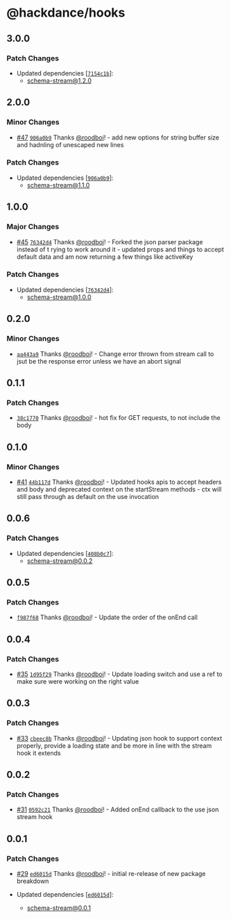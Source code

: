 # @hackdance/hooks

## 3.0.0

### Patch Changes

- Updated dependencies [[`7154c1b`](https://github.com/hack-dance/agents/commit/7154c1b5883015bd9244189d7396ce530732dd13)]:
  - schema-stream@1.2.0

## 2.0.0

### Minor Changes

- [#47](https://github.com/hack-dance/agents/pull/47) [`906a0b9`](https://github.com/hack-dance/agents/commit/906a0b9c90228ccfa14ab0c4e1961f60a5cc5ca3) Thanks [@roodboi](https://github.com/roodboi)! - add new options for string buffer size and hadnling of unescaped new lines

### Patch Changes

- Updated dependencies [[`906a0b9`](https://github.com/hack-dance/agents/commit/906a0b9c90228ccfa14ab0c4e1961f60a5cc5ca3)]:
  - schema-stream@1.1.0

## 1.0.0

### Major Changes

- [#45](https://github.com/hack-dance/agents/pull/45) [`76342d4`](https://github.com/hack-dance/agents/commit/76342d4c40eee773887564432c97f931785ace33) Thanks [@roodboi](https://github.com/roodboi)! - Forked the json parser package instead of t rying to work around it - updated props and things to accept default data and am now returning a few things like activeKey

### Patch Changes

- Updated dependencies [[`76342d4`](https://github.com/hack-dance/agents/commit/76342d4c40eee773887564432c97f931785ace33)]:
  - schema-stream@1.0.0

## 0.2.0

### Minor Changes

- [`aa443a9`](https://github.com/hack-dance/agents/commit/aa443a9336664816c84582ee68dff3b239dd7083) Thanks [@roodboi](https://github.com/roodboi)! - Change error thrown from stream call to jsut be the response error unless we have an abort signal

## 0.1.1

### Patch Changes

- [`38c1770`](https://github.com/hack-dance/agents/commit/38c17700b1e0eda0013f7d98dec970be1e7b4509) Thanks [@roodboi](https://github.com/roodboi)! - hot fix for GET requests, to not include the body

## 0.1.0

### Minor Changes

- [#41](https://github.com/hack-dance/agents/pull/41) [`44b117d`](https://github.com/hack-dance/agents/commit/44b117dbd270eaca14bfa295cb5bdfe06a645e51) Thanks [@roodboi](https://github.com/roodboi)! - Updated hooks apis to accept headers and body and deprecated context on the startStream methods - ctx will still pass through as default on the use invocation

## 0.0.6

### Patch Changes

- Updated dependencies [[`408b0c7`](https://github.com/hack-dance/agents/commit/408b0c746a93bdc800cbe09363995408d1df94d7)]:
  - schema-stream@0.0.2

## 0.0.5

### Patch Changes

- [`f987f68`](https://github.com/hack-dance/agents/commit/f987f680a29b95d4df2c0e3060eeca1320743a12) Thanks [@roodboi](https://github.com/roodboi)! - Update the order of the onEnd call

## 0.0.4

### Patch Changes

- [#35](https://github.com/hack-dance/agents/pull/35) [`1d95f29`](https://github.com/hack-dance/agents/commit/1d95f29a0ed209228cbbd729be6bb372a57b9c1b) Thanks [@roodboi](https://github.com/roodboi)! - Update loading switch and use a ref to make sure were working on the right value

## 0.0.3

### Patch Changes

- [#33](https://github.com/hack-dance/agents/pull/33) [`cbeec8b`](https://github.com/hack-dance/agents/commit/cbeec8bfe8ef85cae14f42d88f13d66d9f7e2795) Thanks [@roodboi](https://github.com/roodboi)! - Updating json hook to support context properly, provide a loading state and be more in line with the stream hook it extends

## 0.0.2

### Patch Changes

- [#31](https://github.com/hack-dance/agents/pull/31) [`0592c21`](https://github.com/hack-dance/agents/commit/0592c212a86586551845db8b31b5059c75ce490d) Thanks [@roodboi](https://github.com/roodboi)! - Added onEnd callback to the use json stream hook

## 0.0.1

### Patch Changes

- [#29](https://github.com/hack-dance/agents/pull/29) [`ed6015d`](https://github.com/hack-dance/agents/commit/ed6015d732b690f960045bdb500be7924f4d59ff) Thanks [@roodboi](https://github.com/roodboi)! - initial re-release of new package breakdown

- Updated dependencies [[`ed6015d`](https://github.com/hack-dance/agents/commit/ed6015d732b690f960045bdb500be7924f4d59ff)]:
  - schema-stream@0.0.1
